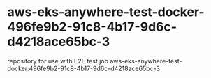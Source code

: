 # aws-eks-anywhere-test-docker-496fe9b2-91c8-4b17-9d6c-d4218ace65bc-3
repository for use with E2E test job aws-eks-anywhere-test-docker:496fe9b2-91c8-4b17-9d6c-d4218ace65bc-3
